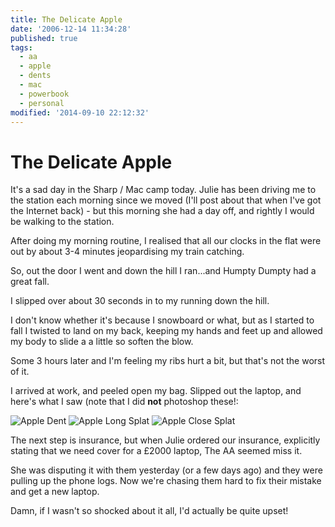```yaml
---
title: The Delicate Apple
date: '2006-12-14 11:34:28'
published: true
tags:
  - aa
  - apple
  - dents
  - mac
  - powerbook
  - personal
modified: '2014-09-10 22:12:32'
---
```

# The Delicate Apple

It's a sad day in the Sharp / Mac camp today. Julie has been driving me to the station each morning since we moved (I'll post about that when I've got the Internet back) - but this morning she had a day off, and rightly I would be walking to the station.

After doing my morning routine, I realised that all our clocks in the flat were out by about 3-4 minutes jeopardising my train catching.

So, out the door I went and down the hill I ran...and Humpty Dumpty had a great fall.

<!--more-->

I slipped over about 30 seconds in to my running down the hill.

I don't know whether it's because I snowboard or what, but as I started to fall I twisted to land on my back, keeping my hands and feet up and allowed my body to slide a a little so soften the blow.

Some 3 hours later and I'm feeling my ribs hurt a bit, but that's not the worst of it.

I arrived at work, and peeled open my bag.  Slipped out the laptop, and here's what I saw (note that I did <strong>not</strong> photoshop these!:

<img id="image43" alt="Apple Dent" src="/images/image_00020.jpg" />

<img id="image44" alt="Apple Long Splat" src="/images/image_00021.jpg" />

<img id="image45" alt="Apple Close Splat" src="/images/image_00022.jpg" />

The next step is insurance, but when Julie ordered our insurance, explicitly stating that we need cover for a £2000 laptop, The AA seemed miss it.

She was disputing it with them yesterday (or a few days ago) and they were pulling up the phone logs.  Now we're chasing them hard to fix their mistake and get a new laptop.

Damn, if I wasn't so shocked about it all, I'd actually be quite upset!
